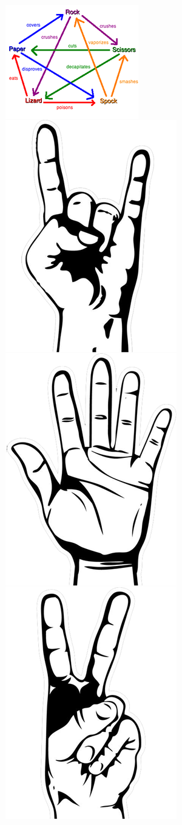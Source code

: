 ![Rock_paper_scissors_lizard_spock.png](Rock_paper_scissors_lizard_spock.png)
![rock.png](rock.png)![paper.png](paper.png)![scoly.png](scoly.png)